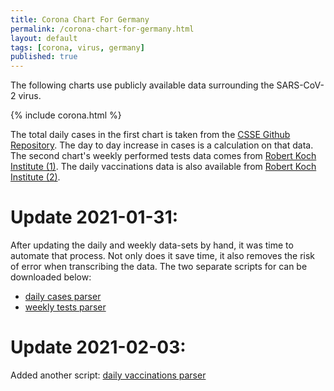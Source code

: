 ```yaml
---
title: Corona Chart For Germany
permalink: /corona-chart-for-germany.html
layout: default
tags: [corona, virus, germany]
published: true
---
```

The following charts use publicly available data surrounding the SARS-CoV-2 virus.

{% include corona.html %}

The total daily cases in the first chart is taken from the [CSSE Github Repository][1]. The day to day increase in cases is a calculation on that data.
The second chart's weekly performed tests data comes from [Robert Koch Institute (1)][2].
The daily vaccinations data is also available from [Robert Koch Institute (2)][3].

[1]: <https://github.com/CSSEGISandData/COVID-19> "COVID-19 Data Repository by the Center for Systems Science and Engineering (CSSE) at Johns Hopkins University"
[2]: <https://www.rki.de/DE/Content/InfAZ/N/Neuartiges_Coronavirus/Daten/Testzahlen-gesamt.xlsx?__blob=publicationFile> "Erfassung der SARS-CoV-2-Testzahlen in Deutschland"
[3]: <https://www.rki.de/DE/Content/InfAZ/N/Neuartiges_Coronavirus/Daten/Impfquotenmonitoring.xlsx?__blob=publicationFile> "Tabelle mit den gemeldeten Impfungen bundesweit und nach Bundesland sowie nach STIKO-Indikation"

# Update 2021-01-31:
After updating the daily and weekly data-sets by hand, it was time to automate that process. Not only does it save time, it also removes the risk of error when transcribing the data.
The two separate scripts for can be downloaded below:
- [daily cases parser](/assets/code-examples/covid_daily_cases_parser.py)
- [weekly tests parser](/assets/code-examples/covid_weekly_tests_parser.py)

# Update 2021-02-03:
Added another script: [daily vaccinations parser](/assets/code-examples/covid_daily_vaccinations_parser.py)
